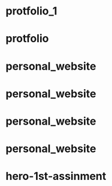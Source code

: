 # protfolio_1
# protfolio
# personal_website
# personal_website
# personal_website
# personal_website
# hero-1st-assinment
